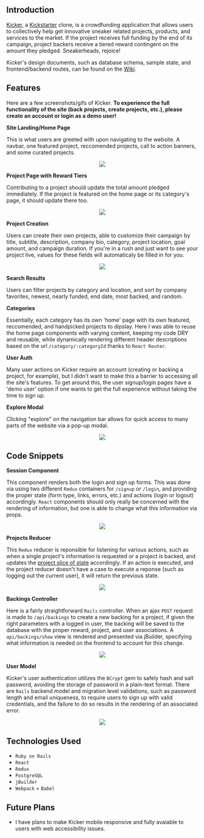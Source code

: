 ## Introduction

[Kicker](https://kicker-app.herokuapp.com/#/), a [Kickstarter](https://www.kickstarter.com/) clone, is a crowdfunding application that allows users to collectively help get innovative sneaker related projects, products, and services to the market. If the project receives full funding by the end of its campaign, project backers receive a tiered reward contingent on the amount they pledged. Sneakerheads, rejoice!

Kicker's design documents, such as database schema, sample state, and frontend/backend routes, can be found on the [Wiki](https://github.com/griffinsharp/Kicker/wiki).

## Features
Here are a few screenshots/gifs of Kicker. **To experience the full functionality of the site (back projects, create projects, etc.), please create an account or login as a demo user!**

**Site Landing/Home Page**

This is what users are greeted with upon navigating to the website. A navbar, one featured project, reccomended projects, call to action banners, and some curated projects.

<p align="center"> 
<img src="https://github.com/griffinsharp/Kicker/blob/master/app/assets/images/kickerhome.gif">
</p>

**Project Page with Reward Tiers**

Contributing to a project should update the total amount pledged immediately. If the project is featured on the home page or its category's page, it should update there too. 

<p align="center"> 
<img src="https://github.com/griffinsharp/Kicker/blob/master/app/assets/images/KickerProjectPage.png">
</p>

**Project Creation**

Users can create their own projects, able to customize their campaign by title, subtitle, description, company bio, category, project location, goal amount, and campaign duration. If you're in a rush and just want to see your project live, values for these fields will automaticaly be filled in for you. 

<p align="center"> 
<img src="https://github.com/griffinsharp/Kicker/blob/master/app/assets/images/createproj.gif">
</p>

**Search Results**

Users can filter projects by category and location, and sort by company favorites, newest, nearly funded, end date, most backed, and random.

**Categories**

Essentially, each category has its own 'home' page with its own featured, reccomended, and handpicked projects to dipslay. Here I was able to reuse the home page components with varying content, keeping my code DRY and reusable, while dynamically rendering different header descriptions based on the url `/category/:categoryId` thanks to `React Router`. 

**User Auth**

Many user actions on Kicker require an account (creating or backing a project, for example), but I didn't want to make this a barrier to accessing all the site's features. To get around this, the user signup/login pages have a 'demo user' option if one wants to get the full experience without taking the time to sign up. 

**Explore Modal**

Clicking "explore" on the navigation bar allows for quick access to many parts of the website via a pop-up modal. 

<p align="center"> 
<img src="https://github.com/griffinsharp/Kicker/blob/master/app/assets/images/modal.gif">
</p>

## Code Snippets

**Session Component**

This component renders both the login and sign up forms. This was done via using two different `Redux` containers for `/signup` or `/login`, and providing the proper state (form type, links, errors, etc.) and actions (login or logout) accordingly. `React` components should only really be concerned with the rendering of information, but one is able to change what this information via props. 

<p align="center"> 
<img src="https://github.com/griffinsharp/Kicker/blob/master/app/assets/images/sessioncomponent.png">
</p>

**Projects Reducer**

This `Redux` reducer is reponsible for listening for various actions, such as when a single project's information is requested or a project is backed, and updates the [project slice of state](https://github.com/griffinsharp/Kicker/wiki/Sample-State) accordingly. If an action is executed, and the project reducer doesn't have a case to execute a reponse (such as logging out the current user), it will return the previous state.

<p align="center"> 
<img src="https://github.com/griffinsharp/Kicker/blob/master/app/assets/images/projectsreducer.png">
</p>

**Backings Controller**

Here is a fairly straightforward `Rails` controller. When an ajax `POST` request is made to `/api/backings` to create a new backing for a project, if given the right parameters with a logged in user, the backing will be saved to the database with the proper reward, project, and user associations. A `api/backings/show` view is rendered and presented via jBuilder, specifying what information is needed on the frontend to account for this change. 

<p align="center"> 
<img src="https://github.com/griffinsharp/Kicker/blob/master/app/assets/images/backingscontroller.png">
</p>

**User Model**

Kicker's user authentication utilizes the `BCrypt` gem to safely hash and salt password, avoiding the storage of password in a plain-text format. There are `Rails` backend model and migration level validations, such as password length and email uniqueness, to require users to sign up with valid credentials, and the failure to do so results in the rendering of an associated error.

<p align="center"> 
<img src="https://github.com/griffinsharp/Kicker/blob/master/app/assets/images/usermodel.png">
</p>
		

## Technologies Used

- `Ruby on Rails` 
- `React` 
- `Redux` 
- `PostgreSQL` 
- `jBuilder` 
- `Webpack` + `Babel` 

## Future Plans

- I have plans to make Kicker mobile responsive and fully avaiable to users with web accessibility issues.
